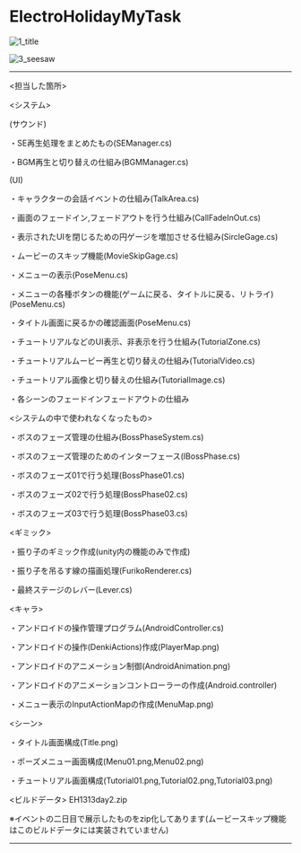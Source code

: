 # ElectroHolidayMyTask
![1_title](https://github.com/Iketerumanato/ElectroHolidayMyTask/assets/74332407/7ede7829-ff2e-4db7-bdd5-a19523806af7)

![3_seesaw](https://github.com/Iketerumanato/ElectroHolidayMyTask/assets/74332407/a480f7e4-e57b-4b3f-b3f8-b58b1a88a510)

----------------------------------------------------------------------------------------------------------------------------
<担当した箇所>

<システム>

(サウンド)

・SE再生処理をまとめたもの(SEManager.cs)

・BGM再生と切り替えの仕組み(BGMManager.cs)

(UI)

・キャラクターの会話イベントの仕組み(TalkArea.cs)

・画面のフェードイン,フェードアウトを行う仕組み(CallFadeInOut.cs)

・表示されたUIを閉じるための円ゲージを増加させる仕組み(SircleGage.cs)

・ムービーのスキップ機能(MovieSkipGage.cs)

・メニューの表示(PoseMenu.cs)

・メニューの各種ボタンの機能(ゲームに戻る、タイトルに戻る、リトライ)(PoseMenu.cs)

・タイトル画面に戻るかの確認画面(PoseMenu.cs)

・チュートリアルなどのUI表示、非表示を行う仕組み(TutorialZone.cs)

・チュートリアルムービー再生と切り替えの仕組み(TutorialVideo.cs)

・チュートリアル画像と切り替えの仕組み(TutorialImage.cs)

・各シーンのフェードインフェードアウトの仕組み

<システムの中で使われなくなったもの>

・ボスのフェーズ管理の仕組み(BossPhaseSystem.cs)

・ボスのフェーズ管理のためのインターフェース(IBossPhase.cs)

・ボスのフェーズ01で行う処理(BossPhase01.cs)

・ボスのフェーズ02で行う処理(BossPhase02.cs)

・ボスのフェーズ03で行う処理(BossPhase03.cs)

<ギミック>

・振り子のギミック作成(unity内の機能のみで作成)

・振り子を吊るす線の描画処理(FurikoRenderer.cs)

・最終ステージのレバー(Lever.cs)

<キャラ>

・アンドロイドの操作管理プログラム(AndroidController.cs)

・アンドロイドの操作(DenkiActions)作成(PlayerMap.png)

・アンドロイドのアニメーション制御(AndroidAnimation.png)

・アンドロイドのアニメーションコントローラーの作成(Android.controller)

・メニュー表示のInputActionMapの作成(MenuMap.png)

<シーン>

・タイトル画面構成(Title.png)

・ポーズメニュー画面構成(Menu01.png,Menu02.png)

・チュートリアル画面構成(Tutorial01.png,Tutorial02.png,Tutorial03.png)

<ビルドデータ>
EH1313day2.zip

※イベントの二日目で展示したものをzip化してあります(ムービースキップ機能はこのビルドデータには実装されていません)

----------------------------------------------------------------------------------------------------------------------------
